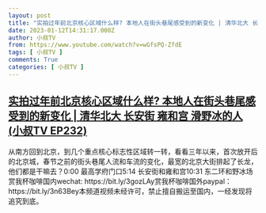 ```yaml
---
layout: post
title: "实拍过年前北京核心区域什么样? 本地人在街头巷尾感受到的新变化 | 清华北大 长安街 雍和宫 滑野冰的人 (小叔TV EP232)"
date: 2023-01-12T14:31:17.000Z
author: 小叔TV
from: https://www.youtube.com/watch?v=wGfsPQ-ZfdE
tags: [ 小叔TV ]
comments: True
categories: [ 小叔TV ]
---
```

<!--1673533877000-->
[实拍过年前北京核心区域什么样? 本地人在街头巷尾感受到的新变化 | 清华北大 长安街 雍和宫 滑野冰的人 (小叔TV EP232)](https://www.youtube.com/watch?v=wGfsPQ-ZfdE)
------

<div>
从南方回到北京，到几个重点核心标志性区域转一转，看看三年以来，首次放开后的北京城，春节之前的街头巷尾人流和车流的变化，最宽的北京大街排起了长龙，他们都是干嘛去？0:00 最高学府门口5:14 长安街和雍和宫10:31 东二环和野冰场赏我杯咖啡国内wechat: https://bit.ly/3gozLAy赏我杯咖啡国外paypal：https://bit.ly/3n63Bey本频道视频未经许可，禁止擅自搬运至国内，一经发现将追究到底。
</div>
